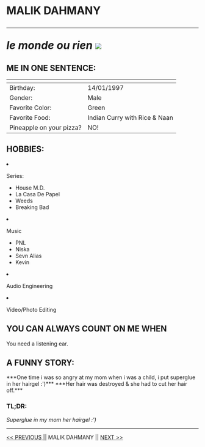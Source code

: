 <h1>MALIK DAHMANY</h?>
<hr>
<i>le monde ou rien</i>


<img src="https://i.ibb.co/wp9BbK2/IMG-0172.png">
<h2>ME IN ONE SENTENCE:</h2>
<table>
<thead>
<tr>
<th></th>
<th></th>
</tr>
</thead>
<tbody>
<tr>
<td>Birthday:</td>
<td>14/01/1997</td>
</tr>
<tr>
<td>Gender:</td>
<td>Male</td>
</tr>
<tr>
<td>Favorite Color:</td>
<td><span>Green</span></td>
</tr>
<tr>
<td>Favorite Food:</td>
<td>Indian Curry with Rice &amp; Naan</td>
</tr>
<tr>
<td>Pineapple on your pizza?</td>
<td>NO!</td>
</tr>
</tbody>
</table>

<h2>HOBBIES:</h2>

<li>
<p>Series:</p>
<ul>
<li>House M.D.</li>
<li>La Casa De Papel</li>
<li>Weeds</li>
<li>Breaking Bad</li>
</ul>
</li>
<li>
<p>Music</p>
<ul>
<li>PNL</li>
<li>Niska</li>
<li>Sevn Alias</li>
<li>Kevin</li>
</ul>
</li>
<li>
<p>Audio Engineering</p>
</li>
<li>
<p>Video/Photo Editing</p>
</li>


<h2>YOU CAN ALWAYS COUNT ON ME WHEN</h2>
You need a listening ear.

<h2>A FUNNY STORY:</h2>
***One time i was so angry at my mom when i was a child, i put superglue in her hairgel :')*** 
***Her hair was destroyed & she had to cut her hair off.***

<h3>TL;DR:</h3>
<i>Superglue in my mom her hairgel :')</i>

<hr>
<a href="https://github.com/joerilapin/markdown-challenge/blob/master/README.md/" title="Title">&lt;&lt; PREVIOUS </a>
|| MALIK DAHMANY ||
<a href="https://github.com/EddyGHendrickx/challenge-markdown/blob/master/README.md/" title="Title">NEXT &gt;&gt; </a>
